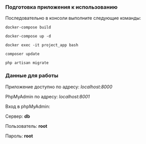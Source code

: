 ### Подготовка приложения к использованию

Последовательно в консоли выполните следующие команды:

`docker-compose build`

`docker-compose up -d`

`docker exec -it project_app bash`

`composer update`

`php artisan migrate`

### Данные для работы 

Приложение доступно по адресу:
*localhost:8000*

PhpMyAdmin по адресу:
*localhost:8001*

Вход в phpMyAdmin:

Сервер: **db**

Пользователь: **root**

Пароль: **root**
